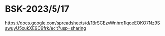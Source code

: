 # BSK-2023/5/17
https://docs.google.com/spreadsheets/d/1BrSCEzvWnhrq1lqoeEOKO7Nz9SswuyU5xukXE9C9frk/edit?usp=sharing
